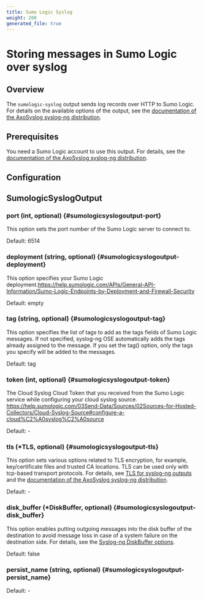 ```yaml
---
title: Sumo Logic Syslog
weight: 200
generated_file: true
---
```


# Storing messages in Sumo Logic over syslog
## Overview
 
The `sumologic-syslog` output sends log records over HTTP to Sumo Logic. For details on the available options of the output, see the [documentation of the AxoSyslog syslog-ng distribution](https://axoflow.com/docs/axosyslog-core/chapter-destinations/destination-sumologic-intro/destination-sumologic-options/).

## Prerequisites

You need a Sumo Logic account to use this output. For details, see the [documentation of the AxoSyslog syslog-ng distribution](https://axoflow.com/docs/axosyslog-core/chapter-destinations/destination-sumologic-intro/).


## Configuration
## SumologicSyslogOutput

### port (int, optional) {#sumologicsyslogoutput-port}

This option sets the port number of the Sumo Logic server to connect to.

Default: 6514

### deployment (string, optional) {#sumologicsyslogoutput-deployment}

This option specifies your Sumo Logic deployment.https://help.sumologic.com/APIs/General-API-Information/Sumo-Logic-Endpoints-by-Deployment-and-Firewall-Security

Default: empty

### tag (string, optional) {#sumologicsyslogoutput-tag}

This option specifies the list of tags to add as the tags fields of Sumo Logic messages. If not specified, syslog-ng OSE automatically adds the tags already assigned to the message. If you set the tag() option, only the tags you specify will be added to the messages.

Default: tag

### token (int, optional) {#sumologicsyslogoutput-token}

The Cloud Syslog Cloud Token that you received from the Sumo Logic service while configuring your cloud syslog source. https://help.sumologic.com/03Send-Data/Sources/02Sources-for-Hosted-Collectors/Cloud-Syslog-Source#configure-a-cloud%C2%A0syslog%C2%A0source 

Default: -

### tls (*TLS, optional) {#sumologicsyslogoutput-tls}

This option sets various options related to TLS encryption, for example, key/certificate files and trusted CA locations. TLS can be used only with tcp-based transport protocols. For details, see [TLS for syslog-ng outputs](../tls/) and the [documentation of the AxoSyslog syslog-ng distribution](https://axoflow.com/docs/axosyslog-core/chapter-encrypted-transport-tls/tlsoptions/). 

Default: -

### disk_buffer (*DiskBuffer, optional) {#sumologicsyslogoutput-disk_buffer}

This option enables putting outgoing messages into the disk buffer of the destination to avoid message loss in case of a system failure on the destination side. For details, see the [Syslog-ng DiskBuffer options](../disk_buffer/).

Default: false

### persist_name (string, optional) {#sumologicsyslogoutput-persist_name}

Default: -


